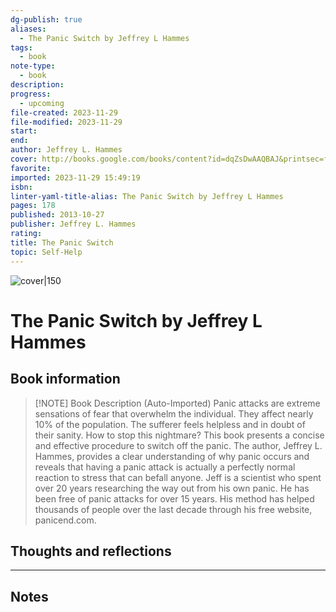 ```yaml
---
dg-publish: true
aliases:
  - The Panic Switch by Jeffrey L Hammes
tags:
  - book
note-type:
  - book
description: 
progress:
  - upcoming
file-created: 2023-11-29
file-modified: 2023-11-29
start: 
end: 
author: Jeffrey L. Hammes 
cover: http://books.google.com/books/content?id=dqZsDwAAQBAJ&printsec=frontcover&img=1&zoom=1&edge=curl&source=gbs_api
favorite: 
imported: 2023-11-29 15:49:19
isbn: 
linter-yaml-title-alias: The Panic Switch by Jeffrey L Hammes
pages: 178
published: 2013-10-27
publisher: Jeffrey L. Hammes
rating: 
title: The Panic Switch
topic: Self-Help
---
```


![cover|150](http://books.google.com/books/content?id=dqZsDwAAQBAJ&printsec=frontcover&img=1&zoom=1&edge=curl&source=gbs_api)

# The Panic Switch by Jeffrey L Hammes

## Book information

> [!NOTE] Book Description (Auto-Imported)
> Panic attacks are extreme sensations of fear that overwhelm the individual. They affect nearly 10% of the population. The sufferer feels helpless and in doubt of their sanity. How to stop this nightmare? This book presents a concise and effective procedure to switch off the panic. The author, Jeffrey L. Hammes, provides a clear understanding of why panic occurs and reveals that having a panic attack is actually a perfectly normal reaction to stress that can befall anyone. Jeff is a scientist who spent over 20 years researching the way out from his own panic. He has been free of panic attacks for over 15 years. His method has helped thousands of people over the last decade through his free website, panicend.com.

## Thoughts and reflections

---

## Notes
